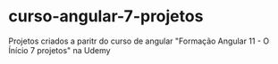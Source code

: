 # curso-angular-7-projetos
Projetos criados a paritr do curso de angular "Formação Angular 11 - O Ínício 7 projetos" na Udemy
